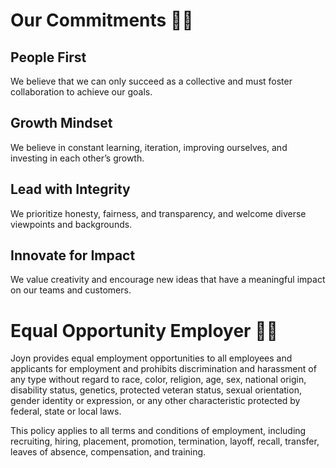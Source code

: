 # Our Commitments 💪🏼

## People First
We believe that we can only succeed as a collective and must foster collaboration to achieve our goals.

## Growth Mindset
We believe in constant learning, iteration, improving ourselves, and investing in each other’s growth.

## Lead with Integrity
We prioritize honesty, fairness, and transparency, and welcome diverse viewpoints and backgrounds.

## Innovate for Impact
We value creativity and encourage new ideas that have a meaningful impact on our teams and customers.

# Equal Opportunity Employer ✊🏼
Joyn provides equal employment opportunities to all employees and applicants for employment and prohibits discrimination and harassment of any type without regard to race, color, religion, age, sex, national origin, disability status, genetics, protected veteran status, sexual orientation, gender identity or expression, or any other characteristic protected by federal, state or local laws.

This policy applies to all terms and conditions of employment, including recruiting, hiring, placement, promotion, termination, layoff, recall, transfer, leaves of absence, compensation, and training.
